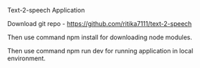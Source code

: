 Text-2-speech Application

Download git repo - https://github.com/ritika7111/text-2-speech

Then use command npm install for downloading node modules.

Then use command npm run dev for running application in local environment.



